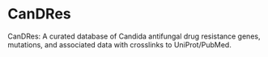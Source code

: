# CanDRes
CanDRes: A curated database of Candida antifungal drug resistance genes, mutations, and associated data with crosslinks to UniProt/PubMed.
